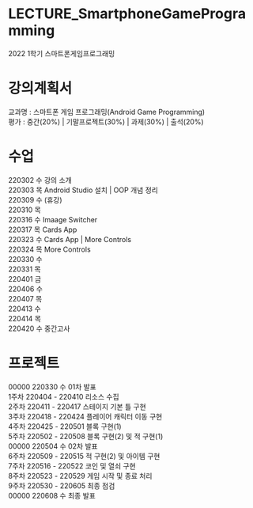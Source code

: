 # LECTURE_SmartphoneGameProgramming
2022 1학기 스마트폰게임프로그래밍
# 강의계획서  
교과명 : 스마트폰 게임 프로그래밍(Android Game Programming)  
평가 : 중간(20%) | 기말프로젝트(30%) | 과제(30%) | 출석(20%)  
# 수업  
220302 수 강의 소개  
220303 목 Android Studio 설치 | OOP 개념 정리  
220309 수 (휴강)  
220310 목   
220316 수 Imaage Switcher  
220317 목 Cards App  
220323 수 Cards App | More Controls  
220324 목 More Controls  
220330 수  
220331 목  
220401 금  
220406 수  
220407 목  
220413 수  
220414 목  
220420 수 중간고사  
# 프로젝트
00000 220330 수 01차 발표  
1주차 220404 - 220410 리소스 수집  
2주차 220411 - 220417 스테이지 기본 틀 구현  
3주차 220418 - 220424 플레이어 캐릭터 이동 구현  
4주차 220425 - 220501 블록 구현(1)  
5주차 220502 - 220508 블록 구현(2) 및 적 구현(1)  
00000 220504 수 02차 발표  
6주차 220509 - 220515 적 구현(2) 및 아이템 구현  
7주차 220516 - 220522 코인 및 열쇠 구현  
8주차 220523 - 220529 게임 시작 및 종료 처리  
9주차 220530 - 220605 최종 점검  
00000 220608 수 최종 발표  
